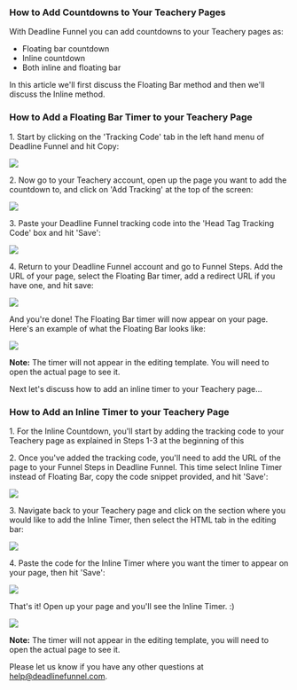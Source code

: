 ### How to Add Countdowns to Your Teachery Pages

With Deadline Funnel you can add countdowns to your Teachery pages as:

  * Floating bar countdown
  * Inline countdown 
  * Both inline and floating bar

In this article we'll first discuss the Floating Bar method and then we'll
discuss the Inline method.

### How to Add a Floating Bar Timer to your Teachery Page

1\. Start by clicking on the 'Tracking Code' tab in the left hand menu of Deadline Funnel and hit Copy: 

![](https://s3.amazonaws.com/helpscout.net/docs/assets/53974d6ce4b0c76107b109d1/images/5c7478b904286350d08857c9/file-BieT1BNZ80.png)

2\. Now go to your Teachery account, open up the page you want to add the countdown to, and click on 'Add Tracking' at the top of the screen: 

![](https://s3.amazonaws.com/helpscout.net/docs/assets/53974d6ce4b0c76107b109d1/images/59e673532c7d3a752de12e5e/file-b4N7EijM4T.png)

3\. Paste your Deadline Funnel tracking code into the 'Head Tag Tracking Code' box and hit 'Save': 

![](https://s3.amazonaws.com/helpscout.net/docs/assets/53974d6ce4b0c76107b109d1/images/59e6738404286370e4dc789a/file-iZoLeqp3MN.png)

4\. Return to your Deadline Funnel account and go to Funnel Steps. Add the URL of your page, select the Floating Bar timer, add a redirect URL if you have one, and hit save: 

![](https://s3.amazonaws.com/helpscout.net/docs/assets/53974d6ce4b0c76107b109d1/images/5c783c362c7d3a0cb932155e/file-JDPyIgnWsG.png)

And you're done! The Floating Bar timer will now appear on your page. Here's
an example of what the Floating Bar looks like:

![](https://s3.amazonaws.com/helpscout.net/docs/assets/53974d6ce4b0c76107b109d1/images/5c65c0a12c7d3a66e32e783a/file-r2622Bfum3.png)

**Note:** The timer will not appear in the editing template. You will need to
open the actual page to see it.

Next let's discuss how to add an inline timer to your Teachery page...

### How to Add an Inline Timer to your Teachery Page

1\. For the Inline Countdown, you'll start by adding the tracking code to your Teachery page as explained in Steps 1-3 at the beginning of this 

2\. Once you've added the tracking code, you'll need to add the URL of the page to your Funnel Steps in Deadline Funnel. This time select Inline Timer instead of Floating Bar, copy the code snippet provided, and hit 'Save': 

![](https://s3.amazonaws.com/helpscout.net/docs/assets/53974d6ce4b0c76107b109d1/images/5c783cd22c7d3a0cb9321570/file-hMgAYWDhqC.png)

    

3\. Navigate back to your Teachery page and click on the section where you would like to add the Inline Timer, then select the HTML tab in the editing bar: 
    

![](https://s3.amazonaws.com/helpscout.net/docs/assets/53974d6ce4b0c76107b109d1/images/59e673ab04286370e4dc789c/file-IjjoI6f4yl.png)

  

4\. Paste the code for the Inline Timer where you want the timer to appear on your page, then hit 'Save': 
    

![](https://s3.amazonaws.com/helpscout.net/docs/assets/53974d6ce4b0c76107b109d1/images/59e675bc04286370e4dc78a6/file-gnbKCL3v25.png)

That's it! Open up your page and you'll see the Inline Timer. :)

![](https://s3.amazonaws.com/helpscout.net/docs/assets/53974d6ce4b0c76107b109d1/images/59e6750004286370e4dc78a2/file-dzgQWYdRZm.png)

**Note:** The timer will not appear in the editing template, you will need to
open the actual page to see it.

Please let us know if you have any other questions at
[help@deadlinefunnel.com](mailto:mailto:help@deadlinefunnel.com).

